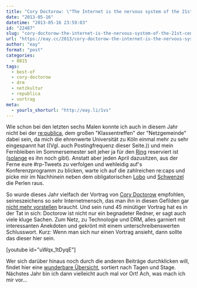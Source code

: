 ```yaml
---
title: "Cory Doctorow: \"The Internet is the nervous system of the 21st century!\""
date: "2013-05-16"
datetime: "2013-05-16 23:59:03"
id: "22487"
slug: "cory-doctorow-the-internet-is-the-nervous-system-of-the-21st-century"
url: "https://eay.cc/2013/cory-doctorow-the-internet-is-the-nervous-system-of-the-21st-century/"
author: "eay"
format: "post"
categories:
  - 0815
tags:
  - best-of
  - cory-doctorow
  - drm
  - netzkultur
  - republica
  - vortrag
meta:
  - yourls_shorturl: "http://eay.li/1vs"
---
```


Wie schon bei den letzten sechs Malen konnte ich auch in diesem Jahr nicht bei der [re:publica](http://www.re-publica.de/), dem großen "Klassentreffen" der "Netzgemeinde" dabei sein, da mich die ehrenwerte Universität zu Köln einmal mehr zu sehr eingespannt hat ((Vgl. auch Postingfrequenz dieser Seite.)) und mein Fernbleiben im Sommersemester seit jeher ja für den [Ring](//eay.cc/tag/rock-am-ring/) reserviert ist ([solange](http://www.rock-n-heim.com/) es ihn noch gibt). Anstatt aber jeden April dazusitzen, aus der Ferne eure #rp-Tweets zu verfolgen und wehleidig auf's Konferenzprogramm zu blicken, warte ich auf die zahlreichen re:caps und picke mir im Nachhinein neben dem obligatorischen [Lobo](http://youtube.com/watch?v=Raas1BhSIbs) und [Schwenzel](http://youtube.com/watch?v=ZTejUqHLQXE) die Perlen raus.

So wurde dieses Jahr vielfach der Vortrag von [Cory Doctorow](http://craphound.com/) empfohlen, seineszeichens so sehr Internetmensch, das man ihn in diesen Gefilden gar [nicht mehr vorstellen](http://en.wikipedia.org/wiki/Cory_Doctorow) braucht. Und sein rund 45 minütiger Vortrag hat es in der Tat in sich: Doctorow ist nicht nur ein begnadeter Redner, er sagt auch viele kluge Sachen. Zum Netz, zu Technologie und DRM, alles garniert mit interessanten Anekdoten und gekrönt mit einem unterschreibenswerten Schlusswort. Kurz: Wenn man sich nur einen Vortrag ansieht, dann sollte das dieser hier sein.

\[youtube id="uWqx\_1tDyqE"\]

Wer sich darüber hinaus noch durch die anderen Beiträge durchklicken will, findet hier eine [wunderbare Übersicht](http://michaelkreil.github.io/republicavideos/), sortiert nach Tagen und Stage. Nächstes Jahr bin ich dann vielleicht auch mal vor Ort! Ach, was mach ich mir vor...

